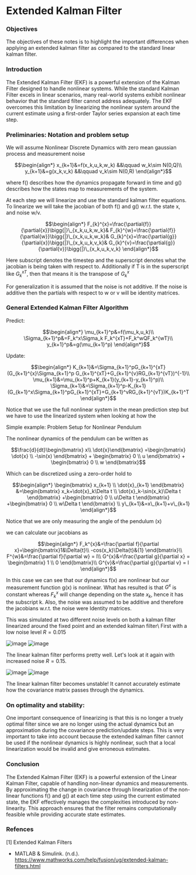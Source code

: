 <h1>Extended Kalman Filter</h1>

<h3>Objectives</h3>

The objectives of these notes is to highlight the important differences when applying an extended kalman filter as compared to the standard linear kalman filter.

<h3>Introduction</h3>

The Extended Kalman Filter (EKF) is a powerful extension of the Kalman Filter designed to handle nonlinear systems. While the standard Kalman Filter excels in linear scenarios, many real-world systems exhibit nonlinear behavior that the standard filter cannot address adequately. The EKF overcomes this limitation by linearizing the nonlinear system around the current estimate using a first-order Taylor series expansion at each time step.

<h3>Preliminaries: Notation and problem setup</h3>

We will assume Nonlinear Discrete Dynamics with zero mean gaussian process and measurement noise

$$\begin{align*}
x_{k+1}&=f(x_k,u_k,w_k) &&\qquad w_k\sim N(0,Q)\\
y_{k+1}&=g(x_k,v_k) &&\qquad v_k\sim N(0,R)
\end{align*}$$

where f() describes how the dynamics propagate forward in time and g() describes how the states map to measurements of the system.

At each step we will linearize and use the standard kalman filter equations. To linearize we will take the jacobian of both f() and g() w.r.t. the state x, and noise w/v.

$$\begin{align*}
F_{k}^{x}=\frac{\partial{f}}{\partial{x}}\bigg{|}\_{x_k,u_k,w_k}&
F_{k}^{w}=\frac{\partial{f}}{\partial{w}}\bigg{|}\_{x_k,u_k,w_k}&
G_{k}^{x}=\frac{\partial{g}}{\partial{x}}\bigg{|}\_{x_k,u_k,v_k}&
G_{k}^{v}=\frac{\partial{g}}{\partial{v}}\bigg{|}\_{x_k,u_k,v_k}
\end{align*}$$

Here subscript denotes the timestep and the superscript denotes what the jacobian is being taken with respect to. Additionally if T is in the superscript like $G_{k}^{xT}$, then that means it is the transpose of $G_{k}^{x}$

For generalization it is assumed that the noise is not additive. If the noise is additive then the partials with respect to w or v will be identity matrices.

<h3>General Extended Kalman Filter Algorithm</h3>

Predict:

$$\begin{align*}
\mu_{k+1}^p&=f(\mu_k,u_k)\\
\Sigma_{k+1}^p&=F_k^x\Sigma_k F_k^{xT}+F_k^wQF_k^{wT}\\
y_{k+1}^p&=g(\mu_{k+1}^p)
\end{align*}$$

Update:

$$\begin{align*}
K_{k+1}&=\Sigma_{k+1}^pG_{k+1}^{xT}(G_{k+1}^{x}\Sigma_{k+1}^p G_{k+1}^{xT}+G_{k+1}^{v}RG_{k+1}^{vT})^{-1}\\
\mu_{k+1}&=\mu_{k+1}^p+K_{k+1}(y_{k+1}-y_{k+1}^p)\\
\Sigma_{k+1}&=\Sigma_{k+1}^p-K_{k+1}(G_{k+1}^x\Sigma_{k+1}^pG_{k+1}^{xT}+G_{k+1}^vRG_{k+1}^{vT})K_{k+1}^T
\end{align*}$$

Notice that we use the full nonlinear system in the mean prediction step but we have to use the linearized system when looking at how the 

Simple example: Problem Setup for Nonlinear Pendulum

The nonlinear dynamics of the pendulum can be written as

$$\frac{d}{dt}\begin{bmatrix}
x\\
\dot{x}\end{bmatrix}
=\begin{bmatrix}
\dot{x} \\
-\sin(x)
\end{bmatrix}
+
\begin{bmatrix}
0 \\
u
\end{bmatrix}
+
\begin{bmatrix}
0 \\
w
\end{bmatrix}$$

Which can be discretized using a zero-order hold to

$$\begin{align*}
\begin{bmatrix}
x_{k+1} \\
\dot{x}_{k+1}
\end{bmatrix}
&=\begin{bmatrix}  
x_k+\dot{x}_k\Delta t \\
\dot{x}_k-\sin(x_k)\Delta t
\end{bmatrix}
+\begin{bmatrix}  
0 \\
u\Delta t
\end{bmatrix}
+\begin{bmatrix}
0 \\
w\Delta t
\end{bmatrix} \\
y\_{k+1}&=x\_{k+1}+v\_{k+1}
\end{align*}$$

Notice that we are only measuring the angle of the pendulum (x)

we can calculate our jacobians as

$$\begin{align*}
F_k^{x}&=\frac{\partial f}{\partial x}=\begin{bmatrix}1&\Delta{t}\\ 
-cos(x_k)\Delta{t}&{1}
\end{bmatrix}\\
F^{w}&=\frac{\partial f}{\partial w} = I\\
G^{x}&=\frac{\partial g}{\partial x} = \begin{bmatrix} 1 \\ 0 \end{bmatrix}\\
G^{v}&=\frac{\partial g}{\partial v} = I
\end{align*}$$

In this case we can see that our dynamics f(x) are nonlinear but our measurement function g(x) is nonlinear. What has resulted is that $G^{x}$ is constant whereas $F_k^x$ will change depending on the state $x_k$, hence it has the subscript k. Also, the noise was assumed to be additive and therefore the jacobians w.r.t. the noise were Identity matrices.

This was simulated at two different noise levels on both a kalman filter linearized around the fixed point and an extended kalman filter\\
First with a low noise level $R=0.015$

![image](https://github.com/StewartLamon/AA548-spr2024/assets/128524152/14fed07f-cdee-4b08-9489-6ee7ac2babb7)
![image](https://github.com/StewartLamon/AA548-spr2024/assets/128524152/01430859-79ff-404d-a1eb-f1d2db4853e3)

The linear kalman filter performs pretty well. Let's look at it again with increased noise $R=0.15$.

![image](https://github.com/StewartLamon/AA548-spr2024/assets/128524152/5e530afe-90aa-4848-96d4-d4e298956a58)
![image](https://github.com/StewartLamon/AA548-spr2024/assets/128524152/1d51f0e6-f938-4ebd-86ea-5a39b2971e96)

The linear kalman filter becomes unstable! It cannot accurately estimate how the covariance matrix passes through the dynamics.

<h3>On optimality and stability:</h3>

One important consequence of linearizing is that this is no longer a truely optimal filter since we are no longer using the actual dynamics but an approximation during the covariance prediction/update steps. This is very important to take into account because the extended kalman filter cannot be used if the nonlinear dynamics is highly nonlinear, such that a local linearization would be invalid and give erroneous estimates.

<h3>Conclusion</h3>

The Extended Kalman Filter (EKF) is a powerful extension of the Linear Kalman Filter, capable of handling non-linear dynamics and measurements. By approximating the change in covariance through linearization of the non-linear functions f() and g() at each time step using the current estimated state, the EKF effectively manages the complexities introduced by non-linearity. This approach ensures that the filter remains computationally feasible while providing accurate state estimates.

<h3>Refences</h3>

[1] Extended Kalman Filters
- MATLAB & Simulink. (n.d.). https://www.mathworks.com/help/fusion/ug/extended-kalman-filters.html


